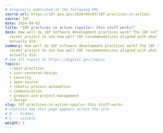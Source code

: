 ```yaml
---
# Originally published at the following URL
source_url: https://18f.gsa.gov/2024/04/03/18f-practices-in-action/
source: 18f
date: 2024-04-03
title: "18F practices in action (spoiler: this stuff works)"
deck: How well do 18F software development practices work? The 18F reflected on a
  recent project to see how well 18F recommendations aligned with what they
  actually did.
summary: How well do 18F software development practices work? The 18F team reflected on a
  recent project to see how well 18F recommendations aligned with what they
  actually did.
# See all topics at https://digital.gov/topics
topics:
  - best-practices
  - user-centered-design
  - security
  - open-source
  - robotic-process-automation
  - communication
  - product-and-project-management
  - design
slug: 18f-practices-in-action-spoiler-this-stuff-works
# Controls how this page appears across the site
# 0 -- hidden
# 1 -- visible
weight: 1
---
```

